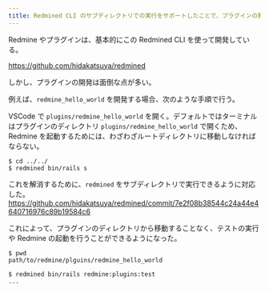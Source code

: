 ```yaml
---
title: Redmined CLI のサブディレクトリでの実行をサポートしたことで、プラグインの開発が快適になった
---
```


Redmine やプラグインは、基本的にこの Redmined CLI を使って開発している。

https://github.com/hidakatsuya/redmined

しかし、プラグインの開発は面倒な点が多い。

例えば、`redmine_hello_world` を開発する場合、次のような手順で行う。

VSCode で `plugins/redmine_hello_world` を開く。デフォルトではターミナルはプラグインのディレクトリ `plugins/redmine_hello_world` で開くため、
Redmine を起動するためには、わざわざルートディレクトリに移動しなければならない。

```
$ cd ../../
$ redmined bin/rails s
```

これを解消するために、`redmined` をサブディレクトリで実行できるように対応した。
https://github.com/hidakatsuya/redmined/commit/7e2f08b38544c24a44e4640716976c89b19584c6

これによって、プラグインのディレクトリから移動することなく、テストの実行や Redmine の起動を行うことができるようになった。

```
$ pwd
path/to/redmine/plguins/redmine_hello_world

$ redmined bin/rails redmine:plugins:test
...
```

